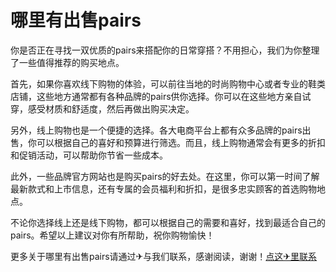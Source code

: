 # 哪里有出售pairs

你是否正在寻找一双优质的pairs来搭配你的日常穿搭？不用担心，我们为你整理了一些值得推荐的购买地点。

首先，如果你喜欢线下购物的体验，可以前往当地的时尚购物中心或者专业的鞋类店铺，这些地方通常都有各种品牌的pairs供你选择。你可以在这些地方亲自试穿，感受材质和舒适度，然后再做出购买决定。

另外，线上购物也是一个便捷的选择。各大电商平台上都有众多品牌的pairs出售，你可以根据自己的喜好和预算进行筛选。而且，线上购物通常会有更多的折扣和促销活动，可以帮助你节省一些成本。

此外，一些品牌官方网站也是购买pairs的好去处。在这里，你可以第一时间了解最新款式和上市信息，还有专属的会员福利和折扣，是很多忠实顾客的首选购物地点。

不论你选择线上还是线下购物，都可以根据自己的需要和喜好，找到最适合自己的pairs。希望以上建议对你有所帮助，祝你购物愉快！

更多关于哪里有出售pairs请通过✈与我们联系，感谢阅读，谢谢！[点这✈里联系](https://1.k02.cc)